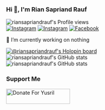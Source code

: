 ### Hi 👋, I'm Rian Sapriand Rauf

![riansapriandrauf's Profile views](https://komarev.com/ghpvc/?username=riansapriandrauf&style=flat&color=blueviolet)<br>
<a href="https://instagram.com/yusril.id_"><img src="https://img.shields.io/badge/Instagram-%23E4405F.svg?&style=flat&logo=instagram&logoColor=white" alt="Instagram"></a>
<a href="https://nikkixploit.blogspot.com/"><img src="https://img.shields.io/badge/Blog-FF8800.svg?&style=flat&logo=blogger&logoColor=white" alt="Instagram"></a>
<a href="https://facebook.com/nikkixploit"><img src="https://img.shields.io/badge/Facebook-%231877F2.svg?&style=flat&logo=facebook&logoColor=white" alt="Facebook"></a>

🔭 I’m currently working on nothing

[![@riansapriandrauf's Holopin board](https://holopin.me/riansapriandrauf)](https://holopin.io/@riansapriandrauf)<br>
![riansapriandrauf's GitHub stats](https://github-readme-stats.vercel.app/api?username=riansapriandrauf&show_icons=true&theme=tokyonight)<br>
![riansapriandrauf's GitHub stats](https://github-readme-stats.vercel.app/api/top-langs/?username=riansapriandrauf&theme=tokyonight&hide_border=false&layout=compact)

### Support Me
<a href="https://saweria.co/riansapriandrauf" target="_blank"><img src="https://user-images.githubusercontent.com/26188697/180601310-e82c63e4-412b-4c36-b7b5-7ba713c80380.png" alt="Donate For Yusril" height="41" width="174"></a>
